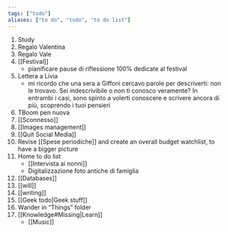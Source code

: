 ```yaml
---
tags: ["todo"]
aliases: ["to do", "todo", "to do list"]
---
```

1. Study
1. Regalo Valentina
1. Regalo Vale
3. [[Festival]]
	- pianificare pause di riflessione 100% dedicate al festival
1. Lettera a Livia
	- mi ricordo che una sera a Giffoni cercavo parole per descriverti: non le trovavo. Sei indescrivibile o non ti conosco veramente? In entrambi i casi, sono spinto a volerti conoscere e scrivere ancora di più, scoprendo i tuoi pensieri
2. TBoom pen nuova
3. [[Sconnesso]]
4. [[Images management]]
5. [[Quit Social Media]]
6. Revise [[Spese periodiche]] and create an overall budget watchlist, to have a bigger picture
7. Home to do list
	- [[Intervista ai nonni]]
	- Digitalizzazione foto antiche di famiglia
8. [[Databases]]
9. [[will]]
10. [[writing]]
11. [[Geek todo|Geek stuff]]
12. Wander in “Things” folder
13. [[Knowledge#Missing|Learn]]
	- [[Music]]